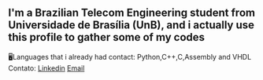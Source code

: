 
## I'm a Brazilian Telecom Engineering student from Universidade de Brasília (UnB), and i actually use this profile to gather some of my codes
🖥️Languages that i already had contact: Python,C++,C,Assembly and VHDL <br>
Contato: [Linkedin](https://www.linkedin.com/in/luiz-fernando-28aa5417a/) [Email](mailto:luizfernandoap90@gmail.com?subject=[GitHub]%20Source%20Han%20Sans)<br>


<!--
**LeFosq/Lefosq** is a ✨ _special_ ✨ repository because its `README.md` (this file) appears on your GitHub profile.

Here are some ideas to get you started:

- 🔭 I’m currently working on ...
- 🌱 I’m currently learning ...
- 👯 I’m looking to collaborate on ...
- 🤔 I’m looking for help with ...
- 💬 Ask me about ...
- 📫 How to reach me: ...
- 😄 Pronouns: ...
- ⚡ Fun fact: ...
-->
